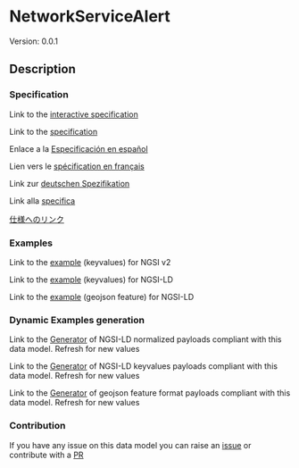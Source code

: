 # NetworkServiceAlert
Version: 0.0.1

## Description 


### Specification

Link to the [interactive specification](https://swagger.lab.fiware.org/?url=https://smart-data-models.github.io/dataModel.RiskManagement/NetworkServiceAlert/swagger.yaml)

Link to the [specification](https://github.com/smart-data-models/dataModel.RiskManagement/blob/master/NetworkServiceAlert/doc/spec.md)

Enlace a la [Especificación en español](https://github.com/smart-data-models/dataModel.RiskManagement/blob/master/NetworkServiceAlert/doc/spec_ES.md)

Lien vers le [spécification en français](https://github.com/smart-data-models/dataModel.RiskManagement/blob/master/NetworkServiceAlert/doc/spec_FR.md)

Link zur [deutschen Spezifikation](https://github.com/smart-data-models/dataModel.RiskManagement/blob/master/NetworkServiceAlert/doc/spec_DE.md)

Link alla [specifica](https://github.com/smart-data-models/dataModel.RiskManagement/blob/master/NetworkServiceAlert/doc/spec_IT.md)

[仕様へのリンク](https://github.com/smart-data-models/dataModel.RiskManagement/blob/master/NetworkServiceAlert/doc/spec_JA.md)
### Examples

Link to the [example](https://smart-data-models.github.io/dataModel.RiskManagement/NetworkServiceAlert/examples/example.json) (keyvalues) for NGSI v2

Link to the [example](https://smart-data-models.github.io/dataModel.RiskManagement/NetworkServiceAlert/examples/example.jsonld) (keyvalues) for NGSI-LD

Link to the [example](https://smart-data-models.github.io/dataModel.RiskManagement/NetworkServiceAlert/examples/example-geojsonfeature.json) (geojson feature) for NGSI-LD
### Dynamic Examples generation

Link to the [Generator](https://smartdatamodels.org/extra/ngsi-ld_generator.php?schemaUrl=https://raw.githubusercontent.com/smart-data-models/dataModel.RiskManagement/master/NetworkServiceAlert/schema.json&email=info@smartdatamodels.org) of NGSI-LD normalized payloads compliant with this data model. Refresh for new values

Link to the [Generator](https://smartdatamodels.org/extra/ngsi-ld_generator_keyvalues.php?schemaUrl=https://raw.githubusercontent.com/smart-data-models/dataModel.RiskManagement/master/NetworkServiceAlert/schema.json&email=info@smartdatamodels.org) of NGSI-LD keyvalues payloads compliant with this data model. Refresh for new values

Link to the [Generator](https://smartdatamodels.org/extra/geojson_features_generator.php?schemaUrl=https://raw.githubusercontent.com/smart-data-models/dataModel.RiskManagement/master/NetworkServiceAlert/schema.json&email=info@smartdatamodels.org) of geojson feature format payloads compliant with this data model. Refresh for new values
### Contribution

 If you have any issue on this data model you can raise an [issue](https://github.com/smart-data-models/dataModel.RiskManagement/issues)  or contribute with a [PR](https://github.com/smart-data-models/dataModel.RiskManagement/pulls)